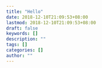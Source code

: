 ```yaml
---
title: "Hello"
date: 2018-12-10T21:09:53+08:00
lastmod: 2018-12-10T21:09:53+08:00
draft: false 
keywords: []
description: ""
tags: []
categories: []
author: ""
---
```

